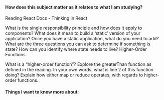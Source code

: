 #### How does this subject matter as it relates to what I am studying?



Reading
React Docs - Thinking in React

What is the single responsibility principle and how does it apply to components?
What does it mean to build a ‘static’ version of your application?
Once you have a static application, what do you need to add?
What are the three questions you can ask to determine if something is state?
How can you identify where state needs to live?
Higher-Order Functions

What is a “higher-order function”?
Explore the greaterThan function as defined in the reading. In your own words, what is line 2 of this function doing?
Explain how either map or reduce operates, with regards to higher-order functions.


#### Things I want to know more about: